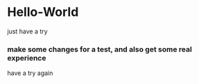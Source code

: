 # Hello-World
just have a try
### make some changes for a test, and also get some real experience 
have a try again 
